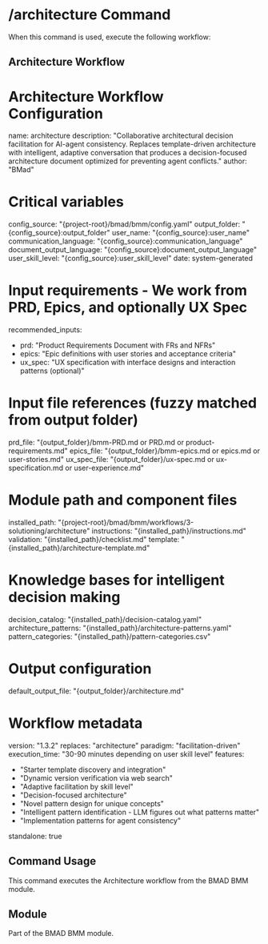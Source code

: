 # /architecture Command

When this command is used, execute the following workflow:

## Architecture Workflow

# Architecture Workflow Configuration
name: architecture
description: "Collaborative architectural decision facilitation for AI-agent consistency. Replaces template-driven architecture with intelligent, adaptive conversation that produces a decision-focused architecture document optimized for preventing agent conflicts."
author: "BMad"

# Critical variables
config_source: "{project-root}/bmad/bmm/config.yaml"
output_folder: "{config_source}:output_folder"
user_name: "{config_source}:user_name"
communication_language: "{config_source}:communication_language"
document_output_language: "{config_source}:document_output_language"
user_skill_level: "{config_source}:user_skill_level"
date: system-generated

# Input requirements - We work from PRD, Epics, and optionally UX Spec
recommended_inputs:
  - prd: "Product Requirements Document with FRs and NFRs"
  - epics: "Epic definitions with user stories and acceptance criteria"
  - ux_spec: "UX specification with interface designs and interaction patterns (optional)"

# Input file references (fuzzy matched from output folder)
prd_file: "{output_folder}/bmm-PRD.md or PRD.md or product-requirements.md"
epics_file: "{output_folder}/bmm-epics.md or epics.md or user-stories.md"
ux_spec_file: "{output_folder}/ux-spec.md or ux-specification.md or user-experience.md"

# Module path and component files
installed_path: "{project-root}/bmad/bmm/workflows/3-solutioning/architecture"
instructions: "{installed_path}/instructions.md"
validation: "{installed_path}/checklist.md"
template: "{installed_path}/architecture-template.md"

# Knowledge bases for intelligent decision making
decision_catalog: "{installed_path}/decision-catalog.yaml"
architecture_patterns: "{installed_path}/architecture-patterns.yaml"
pattern_categories: "{installed_path}/pattern-categories.csv"

# Output configuration
default_output_file: "{output_folder}/architecture.md"

# Workflow metadata
version: "1.3.2"
replaces: "architecture"
paradigm: "facilitation-driven"
execution_time: "30-90 minutes depending on user skill level"
features:
  - "Starter template discovery and integration"
  - "Dynamic version verification via web search"
  - "Adaptive facilitation by skill level"
  - "Decision-focused architecture"
  - "Novel pattern design for unique concepts"
  - "Intelligent pattern identification - LLM figures out what patterns matter"
  - "Implementation patterns for agent consistency"

standalone: true


## Command Usage

This command executes the Architecture workflow from the BMAD BMM module.

## Module

Part of the BMAD BMM module.
